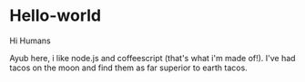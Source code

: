 # Hello-world

Hi Humans

Ayub here, i like node.js and coffeescript (that's what i'm made of!).
I've had tacos on the moon and find them as far superior to earth tacos.
